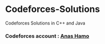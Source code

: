# Codeforces-Solutions
 Codeforces Solutions in C++ and Java
### Codeforces account : [Anas Hamo](https://codeforces.com/profile/Anas-Hamo)
